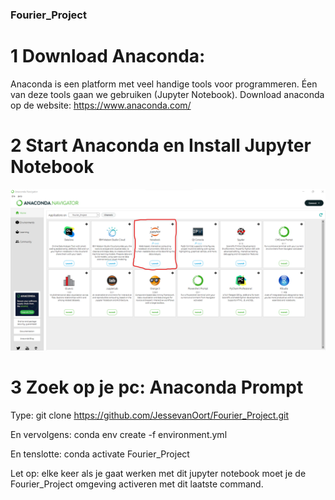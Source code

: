 ### Fourier_Project

# 1 Download Anaconda:
Anaconda is een platform met veel handige tools voor programmeren. Éen van deze tools gaan we gebruiken (Jupyter Notebook). Download anaconda op de website:
https://www.anaconda.com/

# 2 Start Anaconda en Install Jupyter Notebook
!['Jupyter Notebook'](<Images/anaconda.png>)

# 3 Zoek op je pc: Anaconda Prompt
Type:
 git clone https://github.com/JessevanOort/Fourier_Project.git

En vervolgens:
 conda env create -f environment.yml
 
En tenslotte:
 conda activate Fourier_Project
 
Let op: elke keer als je gaat werken met dit jupyter notebook moet je de Fourier_Project omgeving activeren met dit laatste command.

